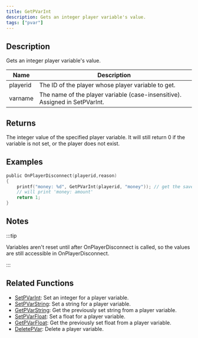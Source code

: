 ```yaml
---
title: GetPVarInt
description: Gets an integer player variable's value.
tags: ["pvar"]
---
```


## Description

Gets an integer player variable's value.

| Name     | Description                                                                 |
| -------- | --------------------------------------------------------------------------- |
| playerid | The ID of the player whose player variable to get.                          |
| varname  | The name of the player variable (case-insensitive). Assigned in SetPVarInt. |

## Returns

The integer value of the specified player variable. It will still return 0 if the variable is not set, or the player does not exist.

## Examples

```c
public OnPlayerDisconnect(playerid,reason)
{
    printf("money: %d", GetPVarInt(playerid, "money")); // get the saved value ('money')
    // will print 'money: amount'
    return 1;
}
```

## Notes

:::tip

Variables aren't reset until after OnPlayerDisconnect is called, so the values are still accessible in OnPlayerDisconnect.

:::

## Related Functions

- [SetPVarInt](SetPVarInt): Set an integer for a player variable.
- [SetPVarString](SetPVarString): Set a string for a player variable.
- [GetPVarString](GetPVarString): Get the previously set string from a player variable.
- [SetPVarFloat](SetPVarFloat): Set a float for a player variable.
- [GetPVarFloat](GetPVarFloat): Get the previously set float from a player variable.
- [DeletePVar](DeletePVar): Delete a player variable.
